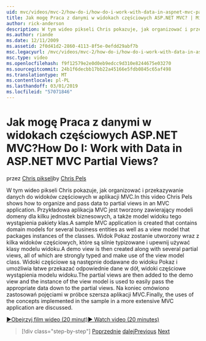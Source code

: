 ```yaml
---
uid: mvc/videos/mvc-2/how-do-i/how-do-i-work-with-data-in-aspnet-mvc-partial-views
title: Jak mogę Praca z danymi w widokach częściowych ASP.NET MVC? | Microsoft Docs
author: rick-anderson
description: W tym wideo pikseli Chris pokazuje, jak organizować i przekazywanie danych do widoków częściowych w aplikacji MVC. Utworzono przykładowej aplikacji MVC, która zawiera domenę...
ms.author: riande
ms.date: 12/11/2009
ms.assetid: 2f0d41d2-2860-4113-8f5e-0efdd29abf7b
msc.legacyurl: /mvc/videos/mvc-2/how-do-i/how-do-i-work-with-data-in-aspnet-mvc-partial-views
msc.type: video
ms.openlocfilehash: f9f12579e2e0d0eb9edcc9d310e8244675e03270
ms.sourcegitcommit: 24b1f6decbb17bb22a45166e5fdb0845c65af498
ms.translationtype: MT
ms.contentlocale: pl-PL
ms.lasthandoff: 03/01/2019
ms.locfileid: "57071846"
---
```

<a name="how-do-i-work-with-data-in-aspnet-mvc-partial-views"></a><span data-ttu-id="ae053-105">Jak mogę Praca z danymi w widokach częściowych ASP.NET MVC?</span><span class="sxs-lookup"><span data-stu-id="ae053-105">How Do I: Work with Data in ASP.NET MVC Partial Views?</span></span>
====================
<span data-ttu-id="ae053-106">przez [Chris pikseli](https://twitter.com/chrispels)</span><span class="sxs-lookup"><span data-stu-id="ae053-106">by [Chris Pels](https://twitter.com/chrispels)</span></span>

<span data-ttu-id="ae053-107">W tym wideo pikseli Chris pokazuje, jak organizować i przekazywanie danych do widoków częściowych w aplikacji MVC.</span><span class="sxs-lookup"><span data-stu-id="ae053-107">In this video Chris Pels shows how to organize and pass data to partial views in an MVC application.</span></span> <span data-ttu-id="ae053-108">Przykładowa aplikacja MVC jest tworzony zawierający modeli domeny dla kilku jednostek biznesowych, a także model widoku tego wystąpienia pakiety klas.</span><span class="sxs-lookup"><span data-stu-id="ae053-108">A sample MVC application is created that contains domain models for several business entities as well as a view model that packages instances of the classes.</span></span> <span data-ttu-id="ae053-109">Widok Pokaz zostanie utworzony wraz z kilka widoków częściowych, które są silnie typizowane i upewnij używać klasy modelu widoku.</span><span class="sxs-lookup"><span data-stu-id="ae053-109">A demo view is then created along with several partial views, all of which are strongly typed and make use of the view model class.</span></span> <span data-ttu-id="ae053-110">Widoki częściowe są następnie dodawane do widoku Pokaz i umożliwia łatwe przekazać odpowiednie dane w dół, widoki częściowe wystąpienia modelu widoku.</span><span class="sxs-lookup"><span data-stu-id="ae053-110">The partial views are then added to the demo view and the instance of the view model is used to easily pass the appropriate data down to the partial views.</span></span> <span data-ttu-id="ae053-111">Na koniec omówiono zastosowań pojęciami w próbce szersza aplikacji MVC.</span><span class="sxs-lookup"><span data-stu-id="ae053-111">Finally, the uses of the concepts implemented in the sample in a more extensive MVC application are discussed.</span></span>

[<span data-ttu-id="ae053-112">&#9654;Obejrzyj film wideo (20 minut)</span><span class="sxs-lookup"><span data-stu-id="ae053-112">&#9654; Watch video (20 minutes)</span></span>](https://channel9.msdn.com/Blogs/ASP-NET-Site-Videos/how-do-i-work-with-data-in-aspnet-mvc-partial-views)

> [!div class="step-by-step"]
> <span data-ttu-id="ae053-113">[Poprzednie](how-do-i-return-json-formatted-data-for-an-ajax-call-in-an-aspnet-mvc-web-application.md)
> [dalej](how-do-i-implement-view-models-to-manage-data-for-aspnet-mvc-views.md)</span><span class="sxs-lookup"><span data-stu-id="ae053-113">[Previous](how-do-i-return-json-formatted-data-for-an-ajax-call-in-an-aspnet-mvc-web-application.md)
[Next](how-do-i-implement-view-models-to-manage-data-for-aspnet-mvc-views.md)</span></span>

